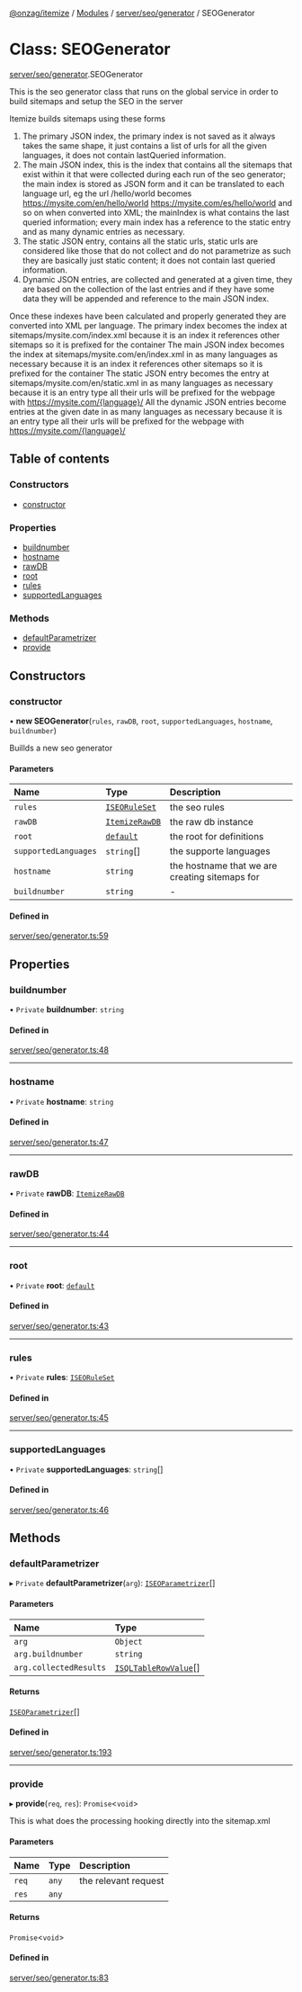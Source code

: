 [@onzag/itemize](../README.md) / [Modules](../modules.md) / [server/seo/generator](../modules/server_seo_generator.md) / SEOGenerator

# Class: SEOGenerator

[server/seo/generator](../modules/server_seo_generator.md).SEOGenerator

This is the seo generator class that runs
on the global service in order to build sitemaps
and setup the SEO in the server

Itemize builds sitemaps using these forms
1. The primary JSON index, the primary index is not saved as it always takes the same
shape, it just contains a list of urls for all the given languages, it does not contain lastQueried
information.
2. The main JSON index, this is the index that contains all the sitemaps that exist within it that were collected
during each run of the seo generator; the main index is stored as JSON form and it can be translated
to each language url, eg the url /hello/world becomes https://mysite.com/en/hello/world https://mysite.com/es/hello/world
and so on when converted into XML; the mainIndex is what contains the last queried information; every main index
has a reference to the static entry and as many dynamic entries as necessary.
3. The static JSON entry, contains all the static urls, static urls are considered like those that do not collect and do
not parametrize as such they are basically just static content; it does not contain last queried information.
4. Dynamic JSON entries, are collected and generated at a given time, they are based on the collection of the last entries
and if they have some data they will be appended and reference to the main JSON index.

Once these indexes have been calculated and properly generated they are converted into XML per language.
The primary index becomes the index at sitemaps/mysite.com/index.xml
because it is an index it references other sitemaps so it is prefixed for the container
The main JSON index becomes the index at sitemaps/mysite.com/en/index.xml in as many languages as necessary
because it is an index it references other sitemaps so it is prefixed for the container
The static JSON entry becomes the entry at sitemaps/mysite.com/en/static.xml in as many languages as necessary
because it is an entry type all their urls will be prefixed for the webpage with https://mysite.com/{language}/
All the dynamic JSON entries become entries at the given date in as many languages as necessary
because it is an entry type all their urls will be prefixed for the webpage with https://mysite.com/{language}/

## Table of contents

### Constructors

- [constructor](server_seo_generator.SEOGenerator.md#constructor)

### Properties

- [buildnumber](server_seo_generator.SEOGenerator.md#buildnumber)
- [hostname](server_seo_generator.SEOGenerator.md#hostname)
- [rawDB](server_seo_generator.SEOGenerator.md#rawdb)
- [root](server_seo_generator.SEOGenerator.md#root)
- [rules](server_seo_generator.SEOGenerator.md#rules)
- [supportedLanguages](server_seo_generator.SEOGenerator.md#supportedlanguages)

### Methods

- [defaultParametrizer](server_seo_generator.SEOGenerator.md#defaultparametrizer)
- [provide](server_seo_generator.SEOGenerator.md#provide)

## Constructors

### constructor

• **new SEOGenerator**(`rules`, `rawDB`, `root`, `supportedLanguages`, `hostname`, `buildnumber`)

Buillds a new seo generator

#### Parameters

| Name | Type | Description |
| :------ | :------ | :------ |
| `rules` | [`ISEORuleSet`](../interfaces/server_seo.ISEORuleSet.md) | the seo rules |
| `rawDB` | [`ItemizeRawDB`](server_raw_db.ItemizeRawDB.md) | the raw db instance |
| `root` | [`default`](base_Root.default.md) | the root for definitions |
| `supportedLanguages` | `string`[] | the supporte languages |
| `hostname` | `string` | the hostname that we are creating sitemaps for |
| `buildnumber` | `string` | - |

#### Defined in

[server/seo/generator.ts:59](https://github.com/onzag/itemize/blob/a24376ed/server/seo/generator.ts#L59)

## Properties

### buildnumber

• `Private` **buildnumber**: `string`

#### Defined in

[server/seo/generator.ts:48](https://github.com/onzag/itemize/blob/a24376ed/server/seo/generator.ts#L48)

___

### hostname

• `Private` **hostname**: `string`

#### Defined in

[server/seo/generator.ts:47](https://github.com/onzag/itemize/blob/a24376ed/server/seo/generator.ts#L47)

___

### rawDB

• `Private` **rawDB**: [`ItemizeRawDB`](server_raw_db.ItemizeRawDB.md)

#### Defined in

[server/seo/generator.ts:44](https://github.com/onzag/itemize/blob/a24376ed/server/seo/generator.ts#L44)

___

### root

• `Private` **root**: [`default`](base_Root.default.md)

#### Defined in

[server/seo/generator.ts:43](https://github.com/onzag/itemize/blob/a24376ed/server/seo/generator.ts#L43)

___

### rules

• `Private` **rules**: [`ISEORuleSet`](../interfaces/server_seo.ISEORuleSet.md)

#### Defined in

[server/seo/generator.ts:45](https://github.com/onzag/itemize/blob/a24376ed/server/seo/generator.ts#L45)

___

### supportedLanguages

• `Private` **supportedLanguages**: `string`[]

#### Defined in

[server/seo/generator.ts:46](https://github.com/onzag/itemize/blob/a24376ed/server/seo/generator.ts#L46)

## Methods

### defaultParametrizer

▸ `Private` **defaultParametrizer**(`arg`): [`ISEOParametrizer`](../interfaces/server_seo.ISEOParametrizer.md)[]

#### Parameters

| Name | Type |
| :------ | :------ |
| `arg` | `Object` |
| `arg.buildnumber` | `string` |
| `arg.collectedResults` | [`ISQLTableRowValue`](../interfaces/base_Root_sql.ISQLTableRowValue.md)[] |

#### Returns

[`ISEOParametrizer`](../interfaces/server_seo.ISEOParametrizer.md)[]

#### Defined in

[server/seo/generator.ts:193](https://github.com/onzag/itemize/blob/a24376ed/server/seo/generator.ts#L193)

___

### provide

▸ **provide**(`req`, `res`): `Promise`<`void`\>

This is what does the processing hooking directly into the sitemap.xml

#### Parameters

| Name | Type | Description |
| :------ | :------ | :------ |
| `req` | `any` | the relevant request |
| `res` | `any` |  |

#### Returns

`Promise`<`void`\>

#### Defined in

[server/seo/generator.ts:83](https://github.com/onzag/itemize/blob/a24376ed/server/seo/generator.ts#L83)
